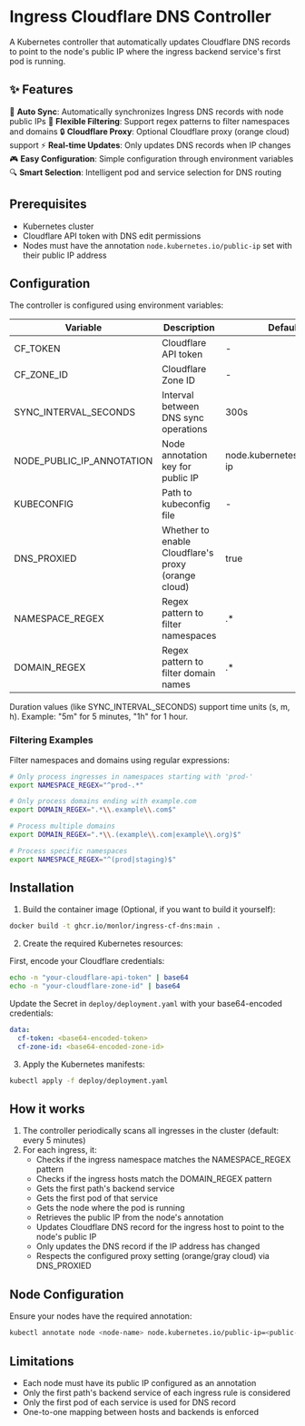 # Ingress Cloudflare DNS Controller

A Kubernetes controller that automatically updates Cloudflare DNS records to point to the node's public IP where the ingress backend service's first pod is running.

## ✨ Features

🔄 **Auto Sync**: Automatically synchronizes Ingress DNS records with node public IPs
🎯 **Flexible Filtering**: Support regex patterns to filter namespaces and domains
🔒 **Cloudflare Proxy**: Optional Cloudflare proxy (orange cloud) support
⚡️ **Real-time Updates**: Only updates DNS records when IP changes
🎮 **Easy Configuration**: Simple configuration through environment variables
🔍 **Smart Selection**: Intelligent pod and service selection for DNS routing

## Prerequisites

- Kubernetes cluster
- Cloudflare API token with DNS edit permissions
- Nodes must have the annotation `node.kubernetes.io/public-ip` set with their public IP address

## Configuration

The controller is configured using environment variables:

| Variable | Description | Default | Required |
|----------|-------------|---------|----------|
| CF_TOKEN | Cloudflare API token | - | Yes |
| CF_ZONE_ID | Cloudflare Zone ID | - | Yes |
| SYNC_INTERVAL_SECONDS | Interval between DNS sync operations | 300s | No |
| NODE_PUBLIC_IP_ANNOTATION | Node annotation key for public IP | node.kubernetes.io/public-ip | No |
| KUBECONFIG | Path to kubeconfig file | - | No |
| DNS_PROXIED | Whether to enable Cloudflare's proxy (orange cloud) | true | No |
| NAMESPACE_REGEX | Regex pattern to filter namespaces | .* | No |
| DOMAIN_REGEX | Regex pattern to filter domain names | .* | No |

Duration values (like SYNC_INTERVAL_SECONDS) support time units (s, m, h).
Example: "5m" for 5 minutes, "1h" for 1 hour.

### Filtering Examples

Filter namespaces and domains using regular expressions:

```bash
# Only process ingresses in namespaces starting with 'prod-'
export NAMESPACE_REGEX="^prod-.*"

# Only process domains ending with example.com
export DOMAIN_REGEX=".*\\.example\\.com$"

# Process multiple domains
export DOMAIN_REGEX=".*\\.(example\\.com|example\\.org)$"

# Process specific namespaces
export NAMESPACE_REGEX="^(prod|staging)$"
```

## Installation

1. Build the container image (Optional, if you want to build it yourself):
```bash
docker build -t ghcr.io/monlor/ingress-cf-dns:main .
```

2. Create the required Kubernetes resources:

First, encode your Cloudflare credentials:
```bash
echo -n "your-cloudflare-api-token" | base64
echo -n "your-cloudflare-zone-id" | base64
```

Update the Secret in `deploy/deployment.yaml` with your base64-encoded credentials:
```yaml
data:
  cf-token: <base64-encoded-token>
  cf-zone-id: <base64-encoded-zone-id>
```

3. Apply the Kubernetes manifests:
```bash
kubectl apply -f deploy/deployment.yaml
```

## How it works

1. The controller periodically scans all ingresses in the cluster (default: every 5 minutes)
2. For each ingress, it:
   - Checks if the ingress namespace matches the NAMESPACE_REGEX pattern
   - Checks if the ingress hosts match the DOMAIN_REGEX pattern
   - Gets the first path's backend service
   - Gets the first pod of that service
   - Gets the node where the pod is running
   - Retrieves the public IP from the node's annotation
   - Updates Cloudflare DNS record for the ingress host to point to the node's public IP
   - Only updates the DNS record if the IP address has changed
   - Respects the configured proxy setting (orange/gray cloud) via DNS_PROXIED

## Node Configuration

Ensure your nodes have the required annotation:
```bash
kubectl annotate node <node-name> node.kubernetes.io/public-ip=<public-ip-address>
```

## Limitations

- Each node must have its public IP configured as an annotation
- Only the first path's backend service of each ingress rule is considered
- Only the first pod of each service is used for DNS record
- One-to-one mapping between hosts and backends is enforced 